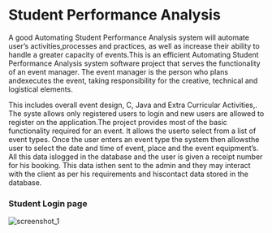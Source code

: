 # Student Performance Analysis

A good Automating Student Performance Analysis system will automate user’s activities,processes and practices, as well as increase their ability to handle a greater capacity of events.This is an efficient Automating Student Performance Analysis system software project that serves the functionality of an event manager. The event manager is the person who plans andexecutes the event, taking responsibility for the creative, technical and logistical elements.

This includes overall event design, C, Java and Extra Curricular Activities,. The syste
allows only registered users to login and new users are allowed to register on the application.The project provides most of the basic functionality required for an event. It allows the userto select from a list of event types. Once the user enters an event type the system then allowsthe user to select the date and time of event, place and the event equipment’s. 
All this data islogged in the database and the user is given a receipt number for his booking. This data isthen sent to the admin and they may interact with the client as per his requirements and hiscontact data stored in the database.


### Student Login page

![screenshot_1]()
